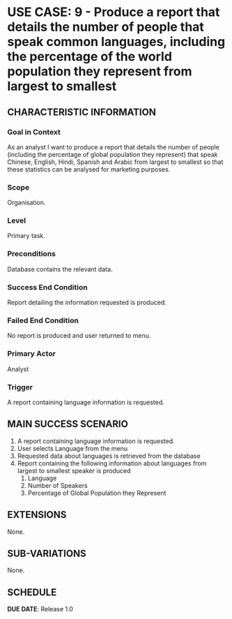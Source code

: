 # USE CASE: 9 - Produce a report that details the number of people that speak common languages, including the percentage of the world population they represent from largest to smallest

## CHARACTERISTIC INFORMATION

### Goal in Context

As an analyst I want to produce a report that details the number of people (including the percentage of global population they represent) that speak Chinese, English, Hindi, Spanish and Arabic from largest to smallest so that these statistics can be analysed for marketing purposes.

### Scope

Organisation.

### Level

Primary task.

### Preconditions

Database contains the relevant data.

### Success End Condition

Report detailing the information requested is produced.

### Failed End Condition

No report is produced and user returned to menu.

### Primary Actor

Analyst

### Trigger

A report containing language information is requested.

## MAIN SUCCESS SCENARIO

1. A report containing language information is requested.
2. User selects Language from the menu
3. Requested data about languages is retrieved from the database
4. Report containing the following information about languages from largest to smallest speaker is produced
   1. Language
   2. Number of Speakers
   3. Percentage of Global Population they Represent

## EXTENSIONS

None.

## SUB-VARIATIONS

None.

## SCHEDULE

**DUE DATE**: Release 1.0